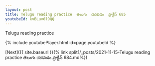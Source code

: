 ```yaml
---
layout: post
title: Telugu reading practice  తెలుగు  చదవడం  ప్రాక్టీస్ 685
youtubeId: kvBLuv0l9QQ
---
```

 
 
Telugu reading practice
 
 
 
 
 


{% include youtubePlayer.html id=page.youtubeId %}
 
[Next]({{ site.baseurl }}{% link  split1/_posts/2021-11-15-Telugu reading practice  తెలుగు  చదవడం  ప్రాక్టీస్ 684.md%})
 
